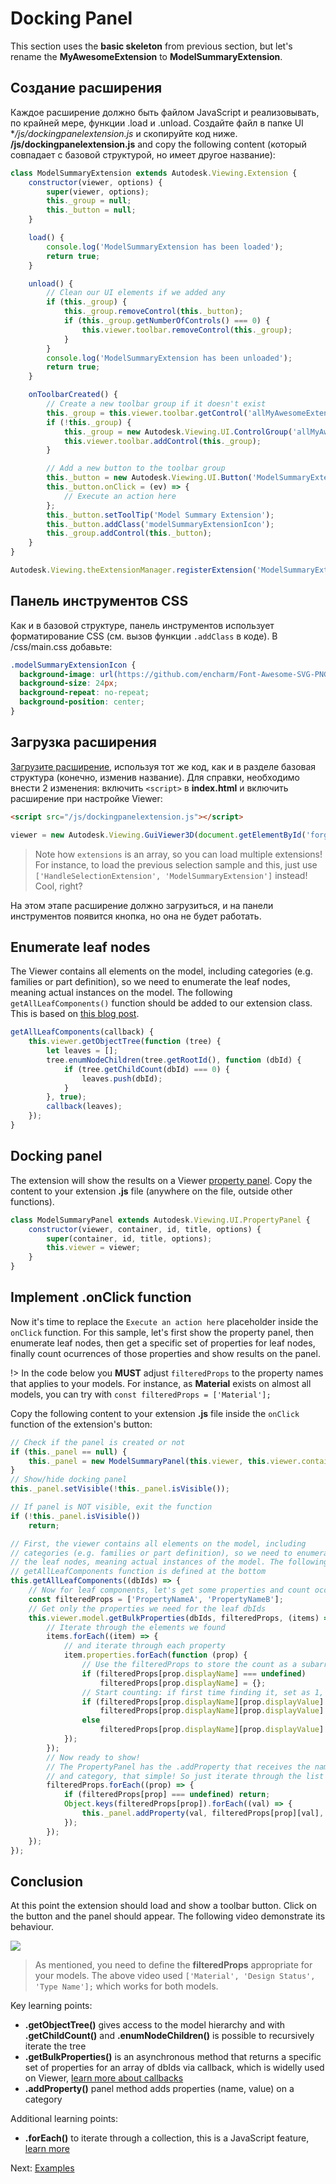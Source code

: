 # Docking Panel

This section uses the **basic skeleton** from previous section, but let's rename the **MyAwesomeExtension** to **ModelSummaryExtension**. 

## Создание расширения

Каждое расширение должно быть файлом JavaScript и реализовывать, по крайней мере, функции .load и .unload. Создайте файл в папке UI **/js/dockingpanelextension.js* и скопируйте код ниже. **/js/dockingpanelextension.js** and copy the following content (который совпадает с базовой структурой, но имеет другое название): 

```javascript
class ModelSummaryExtension extends Autodesk.Viewing.Extension {
    constructor(viewer, options) {
        super(viewer, options);
        this._group = null;
        this._button = null;
    }

    load() {
        console.log('ModelSummaryExtension has been loaded');
        return true;
    }

    unload() {
        // Clean our UI elements if we added any
        if (this._group) {
            this._group.removeControl(this._button);
            if (this._group.getNumberOfControls() === 0) {
                this.viewer.toolbar.removeControl(this._group);
            }
        }
        console.log('ModelSummaryExtension has been unloaded');
        return true;
    }

    onToolbarCreated() {
        // Create a new toolbar group if it doesn't exist
        this._group = this.viewer.toolbar.getControl('allMyAwesomeExtensionsToolbar');
        if (!this._group) {
            this._group = new Autodesk.Viewing.UI.ControlGroup('allMyAwesomeExtensionsToolbar');
            this.viewer.toolbar.addControl(this._group);
        }

        // Add a new button to the toolbar group
        this._button = new Autodesk.Viewing.UI.Button('ModelSummaryExtensionButton');
        this._button.onClick = (ev) => {
            // Execute an action here
        };
        this._button.setToolTip('Model Summary Extension');
        this._button.addClass('modelSummaryExtensionIcon');
        this._group.addControl(this._button);
    }
}

Autodesk.Viewing.theExtensionManager.registerExtension('ModelSummaryExtension', ModelSummaryExtension);
```

## Панель инструментов CSS

Как и в базовой структуре, панель инструментов использует форматирование CSS (см. вызов функции `.addClass` в коде). В /css/main.css добавьте: 

```css
.modelSummaryExtensionIcon {
  background-image: url(https://github.com/encharm/Font-Awesome-SVG-PNG/raw/master/white/png/24/dashboard.png);
  background-size: 24px;
  background-repeat: no-repeat;
  background-position: center;
}
```

## Загрузка расширения

[Загрузите расширение](/viewer/extensions/skeleton?id=loading-the-extension), используя тот же код, как и в разделе базовая структура (конечно, изменив название). Для справки, необходимо внести 2 изменения: включить `<script>` в **index.html** и включить расширение при настройке Viewer: 

```html
<script src="/js/dockingpanelextension.js"></script>
```

```javascript
viewer = new Autodesk.Viewing.GuiViewer3D(document.getElementById('forgeViewer'), { extensions: ['ModelSummaryExtension'] });
```

> Note how `extensions` is an array, so you can load multiple extensions! For instance, to load the previous selection sample and this, just use `['HandleSelectionExtension', 'ModelSummaryExtension']` instead! Cool, right?

На этом этапе расширение должно загрузиться, и на панели инструментов появится кнопка, но она не будет работать.

## Enumerate leaf nodes

The Viewer contains all elements on the model, including categories (e.g. families or part definition), so we need to enumerate the leaf nodes, meaning actual instances on the model. The following `getAllLeafComponents()` function should be added to our extension class. This is based on [this blog post](https://forge.autodesk.com/blog/enumerating-leaf-nodes-viewer). 

```javascript
getAllLeafComponents(callback) {
    this.viewer.getObjectTree(function (tree) {
        let leaves = [];
        tree.enumNodeChildren(tree.getRootId(), function (dbId) {
            if (tree.getChildCount(dbId) === 0) {
                leaves.push(dbId);
            }
        }, true);
        callback(leaves);
    });
}
```

## Docking panel

The extension will show the results on a Viewer [property panel](https://forge.autodesk.com/en/docs/viewer/v7/reference/UI/PropertyPanel/). Copy the content to your extension **.js** file (anywhere on the file, outside other functions).

```javascript
class ModelSummaryPanel extends Autodesk.Viewing.UI.PropertyPanel {
    constructor(viewer, container, id, title, options) {
        super(container, id, title, options);
        this.viewer = viewer;
    }
}
```

## Implement .onClick function

Now it's time to replace the `Execute an action here` placeholder inside the `onClick` function. For this sample, let's first show the property panel, then enumerate leaf nodes, then get a specific set of properties for leaf nodes, finally count ocurrences of those properties and show results on the panel. 

!> In the code below you **MUST** adjust `filteredProps` to the property names that applies to your models. For instance, as **Material** exists on almost all models, you can try with `const filteredProps = ['Material'];`

Copy the following content to your extension **.js** file inside the `onClick` function of the extension's button:

```javascript
// Check if the panel is created or not
if (this._panel == null) {
    this._panel = new ModelSummaryPanel(this.viewer, this.viewer.container, 'modelSummaryPanel', 'Model Summary');
}
// Show/hide docking panel
this._panel.setVisible(!this._panel.isVisible());

// If panel is NOT visible, exit the function
if (!this._panel.isVisible())
    return;

// First, the viewer contains all elements on the model, including
// categories (e.g. families or part definition), so we need to enumerate
// the leaf nodes, meaning actual instances of the model. The following
// getAllLeafComponents function is defined at the bottom
this.getAllLeafComponents((dbIds) => {
    // Now for leaf components, let's get some properties and count occurrences of each value
    const filteredProps = ['PropertyNameA', 'PropertyNameB'];
    // Get only the properties we need for the leaf dbIds
    this.viewer.model.getBulkProperties(dbIds, filteredProps, (items) => {
        // Iterate through the elements we found
        items.forEach((item) => {
            // and iterate through each property
            item.properties.forEach(function (prop) {
                // Use the filteredProps to store the count as a subarray
                if (filteredProps[prop.displayName] === undefined)
                    filteredProps[prop.displayName] = {};
                // Start counting: if first time finding it, set as 1, else +1
                if (filteredProps[prop.displayName][prop.displayValue] === undefined)
                    filteredProps[prop.displayName][prop.displayValue] = 1;
                else
                    filteredProps[prop.displayName][prop.displayValue] += 1;
            });
        });
        // Now ready to show!
        // The PropertyPanel has the .addProperty that receives the name, value
        // and category, that simple! So just iterate through the list and add them
        filteredProps.forEach((prop) => {
            if (filteredProps[prop] === undefined) return;
            Object.keys(filteredProps[prop]).forEach((val) => {
                this._panel.addProperty(val, filteredProps[prop][val], prop);
            });
        });
    });
});
```

## Conclusion

At this point the extension should load and show a toolbar button. Click on the button and the panel should appear. The following video demonstrate its behaviour.

![](_media/javascript/js_dockingpanel.gif)

> As mentioned, you need to define the **filteredProps** appropriate for your models. The above video used `['Material', 'Design Status', 'Type Name'];` which works for both models.

Key learning points:

- **.getObjectTree()** gives access to the model hierarchy and with **.getChildCount()** and **.enumNodeChildren()** is possible to recursively iterate the tree
- **.getBulkProperties()** is an asynchronous method that returns a specific set of properties for an array of dbIds via callback, which is widelly used on Viewer, [learn more about callbacks](https://developer.mozilla.org/en-US/docs/Glossary/Callback_function)
- **.addProperty()** panel method adds properties (name, value) on a category

Additional learning points:

- **.forEach()** to iterate through a collection, this is a JavaScript feature, [learn more](https://www.w3schools.com/jsref/jsref_forEach.asp)

Next: [Examples](viewer/extensions/examples)
